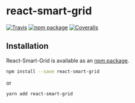 # react-smart-grid

[![Travis][build-badge]][build]
[![npm package][npm-badge]][npm]
[![Coveralls][coveralls-badge]][coveralls]

[build-badge]: https://img.shields.io/travis/lunochkin/react-smart-grid/master.png?style=flat-square
[build]: https://travis-ci.org/lunochkin/react-smart-grid

[npm-badge]: https://img.shields.io/npm/v/npm-package.png?style=flat-square
[npm]: https://www.npmjs.org/package/react-smart-grid

[coveralls-badge]: https://img.shields.io/coveralls/lunochkin/react-smart-grid/master.png?style=flat-square
[coveralls]: https://coveralls.io/github/lunochkin/react-smart-grid

## Installation

React-Smart-Grid is available as an [npm package](https://www.npmjs.org/package/react-smart-grid).

```sh
npm install --save react-smart-grid
```

or

```sh
yarn add react-smart-grid
```
